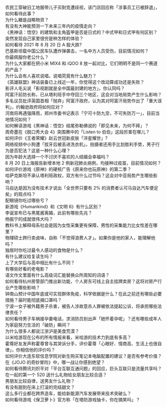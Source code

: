 农民工穿破旧工地服带儿子买耐克遭歧视，该门店回应称「涉事员工已被辞退」，如何看待此事？  
为什么糖是战略物资？  
有没有大神能预测一下未来三年内的疫情走向？  
《黑神话：悟空》的建筑和主角盔甲是否是日式的？中式甲和日式甲有何区别？  
突然发现自己家里很穷是种怎样的体验？  
如何看待 2021 年 8 月 20 日 A 股大跌?  
巴基斯坦载中国公民车队遭炸弹袭击，一名中方人员受伤，目前情况如何？  
你最佩服你老公什么？  
为什么大家都在把小米 MIX4 和 iQOO 8 放一起对比，它们明明不是同一个赛道的产品？  
为什么会有人喜欢说唱，说唱究竟有什么魅力？  
《英雄联盟》神话装备已上线近一年，你觉得这个改动算成功还是失败？  
影评人毛尖说「影视剧就是全中国最封建的地方」，你认同吗？  
阿富汗前防长称，已从塔利班手中夺回三个地区，这会对当地局势产生什么影响？  
多名议员批评英国首相「抛弃」阿富汗政府，认为其对阿富汗局势作出了「重大误判」，约翰逊政府将如何应对？  
河南将再遇强降雨，郑州市委书记表示「宁可十防九空，不可失防万一」，目前当地情况如何？  
如何解读游戏《黑神话：悟空》结尾弥勒佛说的「即见未来，为何不拜」？  
周奇墨在《脱口秀大会 4》突围赛中的「Listen to 伯伯」这段厉害在哪儿？  
如何评价《王者荣耀》赵云世冠新皮肤「淬星耀世」?  
网络视频中小狗遭「拔牙后被丢进洗衣机」，拍摄者还用手比划胜利手势，男子行为是否犯法？这是一种什么心理？  
因为年龄大选择一个不讨厌不喜欢的人结婚会幸福吗？  
8 月 20 日上海报告新增本地 2 例新冠肺炎病例，均接种过疫苗，目前情况如何？  
如何评价游戏《原神》的硬核广告《原来你也玩原神》的第二季？  
哈萨克斯坦不承认塔利班政权，双方有什么过节吗？这会对中亚局势产生哪些影响？  
马自达是因为没有技术才说出「全世界只要有 2% 的消费者认可马自达汽车便足矣」的观点吗？  
配眼镜你吃过哪些亏？  
新游戏《Humankind》和《文明 6》有什么区别？  
李诞宣布已与黑尾酱离婚，此前有哪些先兆？  
杨振宁的成就很伟大吗？  
教科书上解释母系社会是因为女性采集更有保障，男性的采集能力比女性差在哪里？  
物理硕士跨行卖卤味，自称「不觉得浪费人才」。如果你是他的家人，能理解他吗？  
独居时你吃过最令人感动的食物是什么？  
有什么建议给复读生吗？  
上了大学后与高中相比有什么不同？  
有哪些好看的老电影？  
语文作文里面有什么高级词汇能替换众所周知的词语？  
如何看待杭州房管部门推出新功能，个人房东可线上自主挂牌卖房？这将对房产行业产生哪些影响？  
钟南山预计中国年底或可实现群体免疫，科学依据是什么？在此之前还有哪些必要措施？届时能彻底摘口罩吗？  
宁波一女子被外籍男子杀害，被告人涉故意杀人罪被依法提起公诉，将承担哪些法律责任？  
如何看待男子车祸接孕妻电话，求消防员别出声「她怀着孕呢」？还有哪些成年人为家庭努力生活的「破防」瞬间？  
为什么很多人都说江浙沪是美食荒漠？  
以米哈游现在公布的所有情报来看，米哈游的技术力到底有多高？  
霍尊好友发声称霍尊曾与其哭诉分手，评价霍尊「心眼好、情商高、生活上也很自律」，你相信他的评价吗？  
如何评价大连东软信息学院对新生购买笔记本电脑配置的建议？是否有参考价值？  
在《JOJO 的奇妙冒险》中，哪一战让你感到绝望？  
如何看待腾讯刘炽平对「平台互联互通问题」的回应，巨头互联只是流量共享吗？  
在一起的第一个 520 送什么礼物给女朋友比较合适？  
男朋友比较自律，送男友什么礼物？  
有没有甜到在床上打滚的完结甜文？  
这么多行业都在跨界造车，能给新能源汽车发展带来技术突破么？  
如何看待游戏《保卫萝卜》官方称「在塔防游戏抽卡，你在搞笑吗」？  
